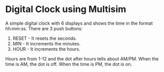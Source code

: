 # Digital Clock using Multisim
A simple digital clock with 6 displays and shows the time in the format hh:mm:ss.
There are 3 push buttons:
1. RESET - It resets the seconds.
2. MIN - It increments the minutes.
3. HOUR - It increments the hours.

Hours are from 1-12 and the dot after hours tells about AM/PM. When the time is AM, the dot is off. When the time is PM, the dot is on. 

